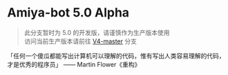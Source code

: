 # Amiya-bot 5.0 Alpha

> 此分支暂时为 5.0 的开发版，请谨慎作为生产版本使用<br>
> 访问当前生产版本请前往 [V4-master](https://github.com/AmiyaBot/Amiya-Bot/tree/V4-master) 分支

「任何一个傻瓜都能写出计算机可以理解的代码，惟有写出人类容易理解的代码，才是优秀的程序员」 —— Martin Flower《重构》
